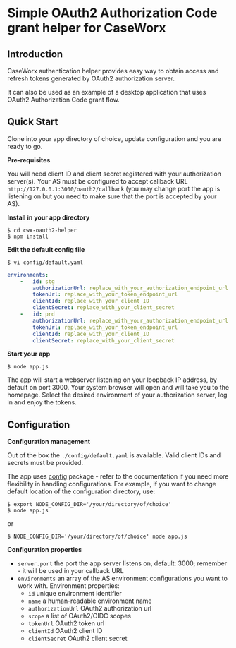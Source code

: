Simple OAuth2 Authorization Code grant helper for CaseWorx
==========================================================

Introduction
------------

CaseWorx authentication helper provides easy way to obtain access and refresh tokens generated by 
OAuth2 authorization server.  

It can also be used as an example of a desktop application that uses OAuth2 Authorization Code grant flow. 

Quick Start
-----------

Clone into your app directory of choice, update configuration and you are ready to go.

**Pre-requisites**

You will need client ID and client secret registered with your authorization server(s). Your AS must be configured to accept 
callback URL `http://127.0.0.1:3000/oauth2/callback` (you may change port the app is listening on but you need to make sure 
that the port is accepted by your AS).

**Install in your app directory**

```shell
$ cd cwx-oauth2-helper
$ npm install
```

**Edit the default config file**

```shell
$ vi config/default.yaml
```

```yaml
environments:
    -   id: stg
        authorizationUrl: replace_with_your_authorization_endpoint_url
        tokenUrl: replace_with_your_token_endpoint_url
        clientId: replace_with_your_client_ID
        clientSecret: replace_with_your_client_secret
    -   id: prd
        authorizationUrl: replace_with_your_authorization_endpoint_url
        tokenUrl: replace_with_your_token_endpoint_url
        clientId: replace_with_your_client_ID
        clientSecret: replace_with_your_client_secret
```

**Start your app**

```shell
$ node app.js
```

The app will start a webserver listening on your loopback IP address, by default on port 3000. 
Your system browser will open and will take you to the homepage. Select the desired environment
of your authorization server, log in and enjoy the tokens.

Configuration
-------------

**Configuration management**

Out of the box the `./config/default.yaml` is available. Valid client IDs and secrets must be provided.

The app uses [config](https://www.npmjs.com/package/config) package - refer to the documentation if you need 
more flexibility in handling configurations. For example, if you want to change default location of the configuration 
directory, use:

```shell
$ export NODE_CONFIG_DIR='/your/directory/of/choice'
$ node app.js
```

or 

```shell
$ NODE_CONFIG_DIR='/your/directory/of/choice' node app.js
```

**Configuration properties**
- `server.port` the port the app server listens on, default: 3000; remember - it will be used in your callback URL
- `environments` an array of the AS environment configurations you want to work with. Environment properties:
	- `id` unique environment identifier
	- `name` a human-readable environment name
	- `authorizationUrl` OAuth2 authorization url
	- `scope` a list of OAuth2/OIDC scopes
    - `tokenUrl` OAuth2 token url
    - `clientId` OAuth2 client ID
    - `clientSecret` OAuth2 client secret


